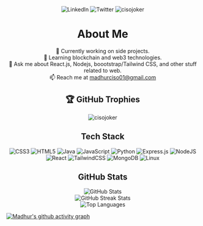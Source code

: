<p align="center">
  <img src="https://img.shields.io/badge/LinkedIn-%230077B5.svg?logo=linkedin&logoColor=white" alt="LinkedIn">
  <img src="https://img.shields.io/badge/Twitter-%231DA1F2.svg?logo=Twitter&logoColor=white" alt="Twitter">
  <img src="https://komarev.com/ghpvc/?username=cisojoker&label=Profile%20views&color=0e75b6&style=flat" alt="cisojoker" />
</p>

<h1 align="center">About Me</h1>
<p align="center">
  🔭
  Currently working on side projects.<br>
  🌱 Learning blockchain and web3 technologies.<br>
  💬 Ask me about React.js, Nodejs, boootstrap/Tailwind CSS, and other stuff related to web.<br>
  📫 Reach me at <a href="mailto:madhurciso01@gmail.com">madhurciso01@gmail.com</a>
</p>

<h2 align="center">🏆 GitHub Trophies</h2>

<p align="center">
  <!-- <img src="https://github-profile-trophy.vercel.app/?username=cisojoker&theme=dracula&no-frame=false&no-bg=false&margin-w=4" alt="GitHub Trophies"> -->
  <img src="https://github-profile-trophy.vercel.app/?username=cisojoker&column=4&margin-w=15&margin-h=15&theme=dracula&no-frame=false&no-bg=false&margin-w=4" alt="cisojoker" />
</p>


<h2 align="center">Tech Stack</h2>
<p align="center">
  <img src="https://img.shields.io/badge/css3-%231572B6.svg?style=for-the-badge&logo=css3&logoColor=white" alt="CSS3">
  <img src="https://img.shields.io/badge/html5-%23E34F26.svg?style=for-the-badge&logo=html5&logoColor=white" alt="HTML5">
  <img src="https://img.shields.io/badge/java-%23ED8B00.svg?style=for-the-badge&logo=java&logoColor=white" alt="Java">
  <img src="https://img.shields.io/badge/javascript-%23323330.svg?style=for-the-badge&logo=javascript&logoColor=%23F7DF1E" alt="JavaScript">
  <img src="https://img.shields.io/badge/python-3670A0?style=for-the-badge&logo=python&logoColor=ffdd54" alt="Python">
  <img src="https://img.shields.io/badge/express.js-%23404d59.svg?style=for-the-badge&logo=express&logoColor=%2361DAFB" alt="Express.js">
  <img src="https://img.shields.io/badge/node.js-6DA55F?style=for-the-badge&logo=node.js&logoColor=white" alt="NodeJS">
  <img src="https://img.shields.io/badge/react-%2320232a.svg?style=for-the-badge&logo=react&logoColor=%2361DAFB" alt="React">
  <img src="https://img.shields.io/badge/tailwindcss-%2338B2AC.svg?style=for-the-badge&logo=tailwind-css&logoColor=white" alt="TailwindCSS">
  <img src="https://img.shields.io/badge/MongoDB-%234ea94b.svg?style=for-the-badge&logo=mongodb&logoColor=white" alt="MongoDB">
  <img src="https://img.shields.io/badge/Linux-FCC624?style=for-the-badge&logo=linux&logoColor=black" alt="Linux">
</p>

<h2 align="center">GitHub Stats</h2>
<p align="center">
  <img src="https://github-readme-stats.vercel.app/api?username=cisojoker&theme=dracula&hide_border=false&include_all_commits=true&count_private=true" alt="GitHub Stats">
  <br>
  <img src="https://github-readme-streak-stats.herokuapp.com/?user=cisojoker&theme=dracula&hide_border=false" alt="GitHub Streak Stats">
  <br>
  <img src="https://github-readme-stats.vercel.app/api/top-langs/?username=cisojoker&theme=dracula&hide_border=false&include_all_commits=true&count_private=true&layout=compact" alt="Top Languages">
</p>


[![Madhur's github activity graph](https://github-readme-activity-graph.vercel.app/graph?username=cisojoker&bg_color=282a35&color=ffffff&line=ec7696&point=ffffff&area=true&hide_border=true)](https://github.com/cisojoker/github-readme-activity-graph)
